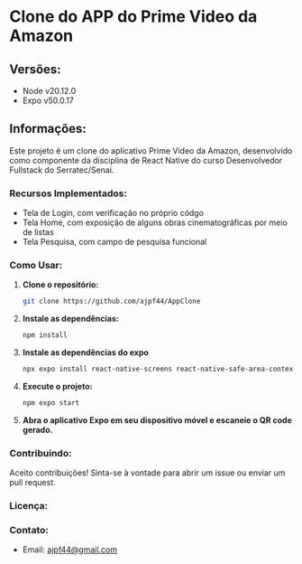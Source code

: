 # Clone do APP do Prime Video da Amazon

## Versões:
- Node v20.12.0
- Expo v50.0.17

## Informações:

Este projeto é um clone do aplicativo Prime Video da Amazon, desenvolvido como componente da disciplina de React Native do curso Desenvolvedor Fullstack do Serratec/Senai.

### Recursos Implementados:
- Tela de Login, com verificação no próprio códgo
- Tela Home, com exposição de alguns obras cinematográficas por meio de listas
- Tela Pesquisa, com campo de pesquisa funcional

### Como Usar:
1. **Clone o repositório:**
    ```bash
    git clone https://github.com/ajpf44/AppClone
    ```
2. **Instale as dependências:**
    ```bash
    npm install
    ```
3. **Instale as dependências do expo**
    ```bash
    npx expo install react-native-screens react-native-safe-area-context
    ```
4. **Execute o projeto:**
    ```bash
    npm expo start
    ```
5. **Abra o aplicativo Expo em seu dispositivo móvel e escaneie o QR code gerado.**

### Contribuindo:
Aceito contribuições! Sinta-se à vontade para abrir um issue ou enviar um pull request.

### Licença:

### Contato:
- Email: ajpf44@gmail.com

